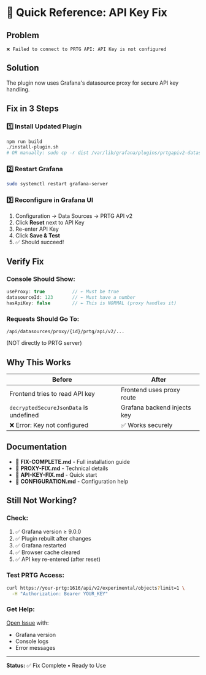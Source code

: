 # 🚀 Quick Reference: API Key Fix

## Problem
```
❌ Failed to connect to PRTG API: API Key is not configured
```

## Solution
The plugin now uses Grafana's datasource proxy for secure API key handling.

## Fix in 3 Steps

### 1️⃣ Install Updated Plugin
```bash
npm run build
./install-plugin.sh
# OR manually: sudo cp -r dist /var/lib/grafana/plugins/prtgapiv2-datasource
```

### 2️⃣ Restart Grafana
```bash
sudo systemctl restart grafana-server
```

### 3️⃣ Reconfigure in Grafana UI
1. Configuration → Data Sources → PRTG API v2
2. Click **Reset** next to API Key
3. Re-enter API Key
4. Click **Save & Test**
5. ✅ Should succeed!

## Verify Fix

### Console Should Show:
```javascript
useProxy: true          // ← Must be true
datasourceId: 123       // ← Must have a number
hasApiKey: false        // ← This is NORMAL (proxy handles it)
```

### Requests Should Go To:
```
/api/datasources/proxy/{id}/prtg/api/v2/...
```
(NOT directly to PRTG server)

## Why This Works

| Before | After |
|--------|-------|
| Frontend tries to read API key | Frontend uses proxy route |
| `decryptedSecureJsonData` is undefined | Grafana backend injects key |
| ❌ Error: Key not configured | ✅ Works securely |

## Documentation
- 📘 **FIX-COMPLETE.md** - Full installation guide
- 📗 **PROXY-FIX.md** - Technical details
- 📙 **API-KEY-FIX.md** - Quick start
- 📕 **CONFIGURATION.md** - Configuration help

## Still Not Working?

### Check:
1. ✅ Grafana version ≥ 9.0.0
2. ✅ Plugin rebuilt after changes
3. ✅ Grafana restarted
4. ✅ Browser cache cleared
5. ✅ API key re-entered (after reset)

### Test PRTG Access:
```bash
curl https://your-prtg:1616/api/v2/experimental/objects?limit=1 \
  -H "Authorization: Bearer YOUR_KEY"
```

### Get Help:
[Open Issue](https://github.com/jkowall/PRTG-API-v2-Grafana-Plugin/issues) with:
- Grafana version
- Console logs
- Error messages

---
**Status:** ✅ Fix Complete • Ready to Use
